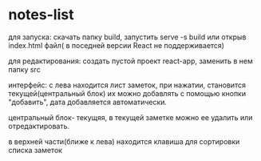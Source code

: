 # notes-list
для запуска: скачать папку build, запустить serve -s build или открыв index.html файл( в поседней версии React не поддерживается)

для редактирования: создать пустой проект react-app, заменить в нем папку  src


интерфейс:
с лева находится лист заметок, при нажатии, становится текущей(центральный блок) их можно добавлять с помощью кнопки "добавить", дата добавляется автоматически. 

центральный блок- текущяя, в текущей заметке можно ее удалить или отредактировать.

в верхней части(ближе к лева) находится клавиша для сортировки списка заметок


